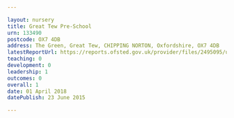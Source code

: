 ```yaml
---

layout: nursery
title: Great Tew Pre-School
urn: 133490
postcode: OX7 4DB
address: The Green, Great Tew, CHIPPING NORTON, Oxfordshire, OX7 4DB
latestReportUrl: https://reports.ofsted.gov.uk/provider/files/2495095/urn/133490.pdf
teaching: 0
development: 0
leadership: 1
outcomes: 0
overall: 1
date: 01 April 2018 
datePublish: 23 June 2015

---
```

